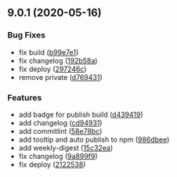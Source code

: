 ## 9.0.1 (2020-05-16)


### Bug Fixes

* fix build ([b99e7e1](https://github.com/ueqt/uma/commit/b99e7e1339f6b4eb2fcf931aaeb2c24d2ea64e1f))
* fix changelog ([192b58a](https://github.com/ueqt/uma/commit/192b58a35f3bd8b7c75b89c01ba967ca9dd9db60))
* fix deploy ([297246c](https://github.com/ueqt/uma/commit/297246c8c25ddb1dbd0c561771055a03b38fa3fb))
* remove private ([d769431](https://github.com/ueqt/uma/commit/d769431d7a2c2287effa34d73538b3506483976b))


### Features

* add badge for publish build ([d439419](https://github.com/ueqt/uma/commit/d439419280626033fe66b14fc64e412c0453cb51))
* add changelog ([cd94931](https://github.com/ueqt/uma/commit/cd94931e42c2d877503363597b8d66e3d7fecaae))
* add commitlint ([58e78bc](https://github.com/ueqt/uma/commit/58e78bcf2129325bc396d5c8fefe6a66424bcde6))
* add tooltip and auto publish to npm ([986dbee](https://github.com/ueqt/uma/commit/986dbeefb210bb054a8fa4d9f1ec5e050aabb4de))
* add weekly-digest ([15c32ea](https://github.com/ueqt/uma/commit/15c32ead88dd37e683c661ed0b5e50c4d6e7d45b))
* fix changelog ([9a899f9](https://github.com/ueqt/uma/commit/9a899f98328e5507cc0db14bc9006ca09810aeab))
* fix deploy ([2122538](https://github.com/ueqt/uma/commit/2122538de10ebf44545613d087145ffac971f71b))



